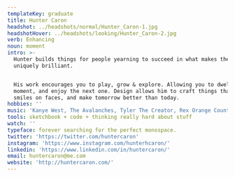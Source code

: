 ```yaml
---
templateKey: graduate
title: Hunter Caron
headshot: ../headshots/normal/Hunter_Caron-1.jpg
headshotHover: ../headshots/looking/Hunter_Caron-2.jpg
verb: Enhancing
noun: moment
intro: >-
  Hunter builds things for people yearning to succeed in what makes them
  uniquely brilliant.


  His work encourages you to play, grow & explore. Allowing you to dwell in the
  moment, and enjoy the next one. Design allows him to craft things that put
  smiles on faces, and make tomorrow better than today.
hobbies: ''
music: 'Kanye West, The Avalanches, Tyler The Creator, Rex Orange County'
tools: sketchbook + code + thinking really hard about stuff
watch: ''
typeface: forever searching for the perfect monospace.
twitter: 'https://twitter.com/huntercaron'
instagram: 'https://www.instagram.com/hunterhcaron/'
linkedin: 'https://www.linkedin.com/in/huntercaron/'
email: huntercaron@me.com
website: 'http://huntercaron.com/'
---
```


